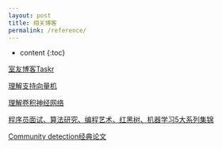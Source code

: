 ```yaml
---
layout: post
title: 相关博客
permalink: /reference/
---
```


* content
{:toc}

[室友博客Taskr](https://www.cnblogs.com/Taskr212/)

[理解支持向量机](https://blog.csdn.net/v_JULY_v/article/details/7624837)

[理解卷积神经网络](https://blog.csdn.net/v_JULY_v/article/details/51812459)

[程序员面试、算法研究、编程艺术、红黑树、机器学习5大系列集锦](https://blog.csdn.net/v_JULY_v/article/details/6543438)

[Community detection经典论文](https://blog.csdn.net/cmonkey_cfj/article/details/19242725)